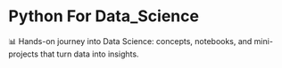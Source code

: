 # Python For Data_Science
📊 Hands-on journey into Data Science: concepts, notebooks, and mini-projects that turn data into insights.
